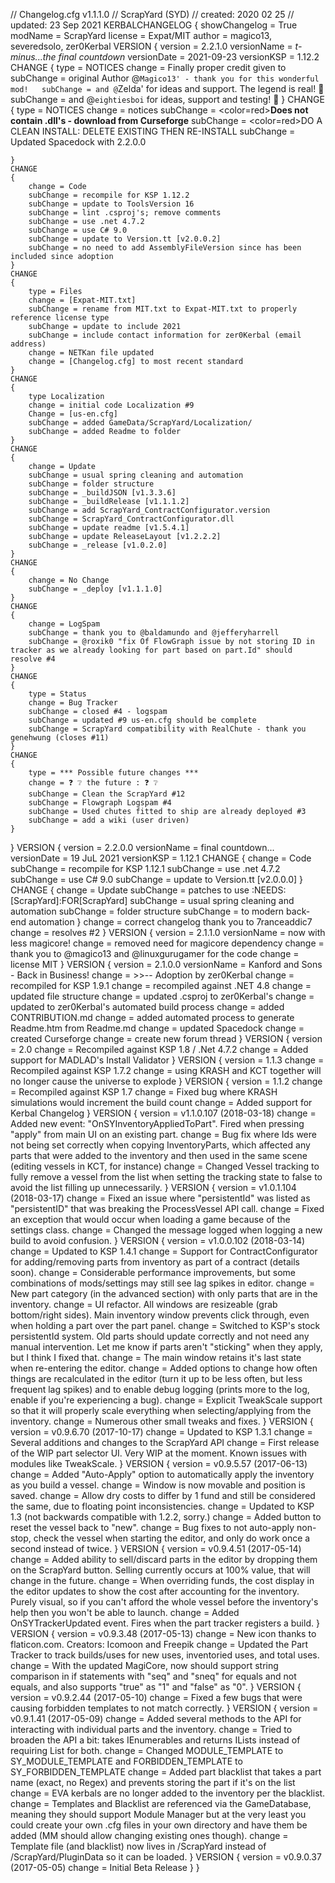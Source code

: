 // Changelog.cfg v1.1.1.0
// ScrapYard (SYD)
// created: 2020 02 25
// updated: 23 Sep 2021
KERBALCHANGELOG
{
  showChangelog = True 
  modName = ScrapYard 
  license = Expat/MIT
  author = magico13, severedsolo, zer0Kerbal
  VERSION
  {
	version = 2.2.1.0
	versionName = <i>t-minus...the final countdown</i>
	versionDate = 2021-09-23
	versionKSP = 1.12.2
	CHANGE
	{
		type = NOTICES
		change = Finally proper credit given to 
		subChange = original Author @`Magico13' - thank you for this wonderful mod!  
		subChange = and @`Zelda' for ideas and support. The legend is real! 🧧 
		subChange = and @`eightiesboi` for ideas, support and testing! 🧧
	}
	CHANGE
	{
		type = NOTICES
		change = notices
		subChange = <color=red><b>Does not contain .dll's - download from Curseforge</b></color>
		subChange = <color=red>DO A CLEAN INSTALL: DELETE EXISTING THEN RE-INSTALL</color>
		subChange = Updated Spacedock with 2.2.0.0

	}
	CHANGE
	{
		change = Code
		subChange = recompile for KSP 1.12.2
		subChange = update to ToolsVersion 16
		subChange = lint .csproj's; remove comments
		subChange = use .net 4.7.2
		subChange = use C# 9.0
		subChange = update to Version.tt [v2.0.0.2]
		subChange = no need to add AssemblyFileVersion since has been included since adoption
	}
	CHANGE
	{
		type = Files
		change = [Expat-MIT.txt]
		subChange = rename from MIT.txt to Expat-MIT.txt to properly reference license type
		subChange = update to include 2021
		subChange = include contact information for zer0Kerbal (email address)
		change = NETKan file updated
		change = [Changelog.cfg] to most recent standard
	}
	CHANGE
	{
		type Localization
		change = initial code Localization #9
		Change = [us-en.cfg]
		subChange = added GameData/ScrapYard/Localization/ 
		subChange = added Readme to folder
	}
	CHANGE
	{
		change = Update
		subChange = usual spring cleaning and automation
		subChange = folder structure
		subChange = _buildJSON [v1.3.3.6]
		subChange = _buildRelease [v1.1.1.2]
		subChange = add ScrapYard_ContractConfigurator.version
		subChange = ScrapYard_ContractConfigurator.dll
		subChange = update readme [v1.5.4.1]
		subChange = update ReleaseLayout [v1.2.2.2]
		subChange = _release [v1.0.2.0]
	}
	CHANGE
	{
		change = No Change
		subChange = _deploy [v1.1.1.0]
	}
	CHANGE
	{
		change = LogSpam
		subChange = thank you to @baldamundo and @jefferyharrell 
		subChange = @roxik0 "fix Of FlowGraph issue by not storing ID in tracker as we already looking for part based on part.Id" should resolve #4
	}
	CHANGE
	{
		type = Status
		change = Bug Tracker
		subChange = closed #4 - logspam
		subChange = updated #9 us-en.cfg should be complete
		subChange = ScrapYard compatibility with RealChute - thank you genehwung (closes #11)
	}
	CHANGE
	{
		type = *** Possible future changes ***
  		change = ❓ ❔ the future : ❓ ❔ 
    	subChange = Clean the ScrapYard #12
    	subChange = Flowgraph Logspam #4
    	subChange = Used chutes fitted to ship are already deployed #3
    	subChange = add a wiki (user driven)
	}
  }
  VERSION
  {
	version = 2.2.0.0
	versionName = final countdown...
	versionDate = 19 JuL 2021
	versionKSP = 1.12.1
	CHANGE
	{
		change = Code
		subChange = recompile for KSP 1.12.1
		subChange = use .net 4.7.2
		subChange = use C# 9.0
		subChange = update to Version.tt [v2.0.0.0]
	}
	CHANGE
	{
		change = Update
		subChange = patches to use :NEEDS:[ScrapYard]:FOR[ScrapYard]
		subChange = usual spring cleaning and automation
		subChange = folder structure
		subChange = to modern back-end automation
	}
	change = correct changelog thank you to 7ranceaddic7
	change = resolves #2
	}
	VERSION
	{
		version = 2.1.1.0
		versionName = now with less magicore!
		change = removed need for magicore dependency
		change = thank you to @magico13 and @linuxgurugamer for the code
		change = license MIT
	}
	VERSION
	{
		version = 2.1.0.0
		versionName = Kanford and Sons - Back in Business!
		change = >>-- Adoption by zer0Kerbal
		change = recompiled for KSP 1.9.1
		change = recompiled against .NET 4.8
		change = updated file structure
		change = updated .csproj to zer0Kerbal's 
		change = updated to zer0Kerbal's automated build process
		change = added CONTRIBUTION.md
		change = added automated process to generate Readme.htm from Readme.md
		change = updated Spacedock
		change = created Curseforge
		change = create new forum thread
	}
	VERSION
	{
		version = 2.0
		change = Recompiled against KSP 1.8 / .Net 4.7.2
		change = Added support for MADLAD's Install Validator
	}
	VERSION
	{
		version = 1.1.3
		change = Recompiled against KSP 1.7.2
		change = using KRASH and KCT together will no longer cause the universe to explode
	}
	VERSION
	{
		version = 1.1.2
		change = Recompiled against KSP 1.7
		change = Fixed bug where KRASH simulations would increment the build count
		change = Added support for Kerbal Changelog
	}
	VERSION
	{
		version = v1.1.0.107 (2018-03-18)
		change = Added new event: "OnSYInventoryAppliedToPart". Fired when pressing "apply" from main UI on an existing part.
		change = Bug fix where Ids were not being set correctly when copying InventoryParts, which affected any parts that were added to the inventory and then used in the same scene (editing vessels in KCT, for instance)
		change = Changed Vessel tracking to fully remove a vessel from the list when setting the tracking state to false to avoid the list filling up unnecessarily.
	}
	VERSION
	{
		version = v1.0.1.104 (2018-03-17)
		change = Fixed an issue where "persistentId" was listed as "persistentID" that was breaking the ProcessVessel API call.
		change = Fixed an exception that would occur when loading a game because of the settings class.
		change = Changed the message logged when logging a new build to avoid confusion.
	}
	VERSION
	{
		version = v1.0.0.102 (2018-03-14)
		change = Updated to KSP 1.4.1
		change = Support for ContractConfigurator for adding/removing parts from inventory as part of a contract (details soon).
		change = Considerable performance improvements, but some combinations of mods/settings may still see lag spikes in editor.
		change = New part category (in the advanced section) with only parts that are in the inventory.
		change = UI refactor. All windows are resizeable (grab bottom/right sides). Main inventory window prevents click through, even when holding a part over the part panel.
		change = Switched to KSP's stock persistentId system. Old parts should update correctly and not need any manual intervention. Let me know if parts aren't "sticking" when they apply, but I think I fixed that.
		change = The main window retains it's last state when re-entering the editor.
		change = Added options to change how often things are recalculated in the editor (turn it up to be less often, but less frequent lag spikes) and to enable debug logging (prints more to the log, enable if you're experiencing a bug).
		change = Explicit TweakScale support so that it will properly scale everything when selecting/applying from the inventory.
		change = Numerous other small tweaks and fixes.
	}
	VERSION
	{
		version = v0.9.6.70 (2017-10-17)
		change = Updated to KSP 1.3.1
		change = Several additions and changes to the ScrapYard API
		change = First release of the WIP part selector UI. Very WIP at the moment. Known issues with modules like TweakScale.
	}
	VERSION
	{
		version = v0.9.5.57 (2017-06-13)
		change = Added "Auto-Apply" option to automatically apply the inventory as you build a vessel.
		change = Window is now movable and position is saved.
		change = Allow dry costs to differ by 1 fund and still be considered the same, due to floating point inconsistencies.
		change = Updated to KSP 1.3 (not backwards compatible with 1.2.2, sorry.)
		change = Added button to reset the vessel back to "new".
		change = Bug fixes to not auto-apply non-stop, check the vessel when starting the editor, and only do work once a second instead of twice.
	}
	VERSION
	{
		version = v0.9.4.51 (2017-05-14)
		change = Added ability to sell/discard parts in the editor by dropping them on the ScrapYard button. Selling currently occurs at 100% value, that will change in the future.
		change = When overriding funds, the cost display in the editor updates to show the cost after accounting for the inventory. Purely visual, so if you can't afford the whole vessel before the inventory's help then you won't be able to launch.
		change = Added OnSYTrackerUpdated event. Fires when the part tracker registers a build.
	}
	VERSION
	{
		version = v0.9.3.48 (2017-05-13)
		change = New icon thanks to flaticon.com. Creators: Icomoon and Freepik
		change = Updated the Part Tracker to track builds/uses for new uses, inventoried uses, and total uses.
		change = With the updated MagiCore, now should support string comparison in if statements with "seq" and "sneq" for equals and not equals, and also supports "true" as "1" and "false" as "0".
	}
	VERSION
	{
		version = v0.9.2.44 (2017-05-10)
		change = Fixed a few bugs that were causing forbidden templates to not match correctly.
	}
	VERSION
	{
		version = v0.9.1.41 (2017-05-09)
		change = Added several methods to the API for interacting with individual parts and the inventory.
		change = Tried to broaden the API a bit: takes IEnumerables and returns ILists instead of requiring List for both.
		change = Changed MODULE_TEMPLATE to SY_MODULE_TEMPLATE and FORBIDDEN_TEMPLATE to SY_FORBIDDEN_TEMPLATE
		change = Added part blacklist that takes a part name (exact, no Regex) and prevents storing the part if it's on the list
		change = EVA kerbals are no longer added to the inventory per the blacklist.
		change = Templates and Blacklist are referenced via the GameDatabase, meaning they should support Module Manager but at the very least you could create your own .cfg files in your own directory and have them be added (MM should allow changing existing ones though).
		change = Template file (and blacklist) now lives in /ScrapYard instead of /ScrapYard/PluginData so it can be loaded.
	}
	VERSION
	{
		version = v0.9.0.37 (2017-05-05)
		change = Initial Beta Release
	}
}
